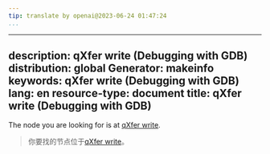 ```yaml
---
tip: translate by openai@2023-06-24 01:47:24
...
```

---
description: qXfer write (Debugging with GDB)
distribution: global
Generator: makeinfo
keywords: qXfer write (Debugging with GDB)
lang: en
resource-type: document
title: qXfer write (Debugging with GDB)
---

The node you are looking for is at [qXfer write](General-Query-Packets.html#qXfer-write).

> 你要找的节点位于[qXfer write](General-Query-Packets.html#qXfer-write)。
